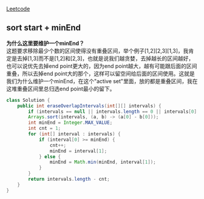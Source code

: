 [Leetcode](https://leetcode.com/problems/non-overlapping-intervals/)

## sort start + minEnd
**为什么这里要维护一个minEnd？**\
这题要求移除最少个数的区间使得没有重叠区间，举个例子[1,2][2,3][1,3]，我肯定是去掉[1,3]而不是[1,2]和[2,3]，也就是说我们越贪婪，去掉越长的区间越好，也可以说优先去掉end point更大的，因为end point越大，越有可能跟后面的区间重叠，所以去掉end point大的那个，这样可以留空间给后面的区间使用。这就是我们为什么维护一个minEnd，在这个"active set"里面，放的都是重叠区间，我在这堆重叠区间里总归选end point最小的留下。

```java
class Solution {
    public int eraseOverlapIntervals(int[][] intervals) {
        if (intervals == null || intervals.length == 0 || intervals[0].length == 0) return 0;
        Arrays.sort(intervals, (a, b) -> (a[0] - b[0]));
        int minEnd = Integer.MAX_VALUE;
        int cnt = 1;
        for (int[] interval : intervals) {
            if (interval[0] >= minEnd) {
                cnt++;
                minEnd = interval[1];
            } else {
                minEnd = Math.min(minEnd, interval[1]);
            }
        }
        return intervals.length - cnt;
    }
}
```
